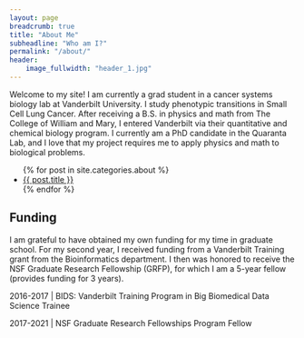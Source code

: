 ```yaml
---
layout: page
breadcrumb: true
title: "About Me"
subheadline: "Who am I?"
permalink: "/about/"
header:
    image_fullwidth: "header_1.jpg"
---
```



Welcome to my site! I am currently a grad student in a cancer systems biology lab at Vanderbilt University. I study phenotypic transitions in Small Cell Lung Cancer. After receiving a B.S. in physics and math from The College of William and Mary, I entered Vanderbilt via their quantitative and chemical biology program. I currently am a PhD candidate in the Quaranta Lab, and I love that my project requires me to apply physics and math to biological problems.

<ul>
    {% for post in site.categories.about %}
    <li><a href="{{ site.url }}{{ site.baseurl }}{{ post.url }}"><stronglist>{{ post.title }}</stronglist></a></li>
    {% endfor %}
</ul>



## Funding

I am grateful to have obtained my own funding for my time in graduate school. For my second year, I received funding from a Vanderbilt Training grant from the Bioinformatics department. I then was honored to receive the NSF Graduate Research Fellowship (GRFP), for which I am a 5-year fellow (provides funding for 3 years).

2016-2017 | BIDS: Vanderbilt Training Program in Big Biomedical Data
Science Trainee

2017-2021 | NSF Graduate Research Fellowships Program Fellow
